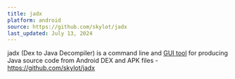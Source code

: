 ```yaml
---
title: jadx
platform: android
source: https://github.com/skylot/jadx
last_updated: July 13, 2024
---
```


jadx (Dex to Java Decompiler) is a command line and [GUI tool](https://github.com/skylot/jadx/wiki/jadx-gui-features-overview "jadx gui features overview") for producing Java source code from Android DEX and APK files - <https://github.com/skylot/jadx>
